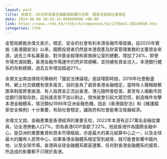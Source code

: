 ```yaml
---
layout: post
title: 余偉文：2019年有謠言煽動提取銀行存款　國安法有助社會穩定
date: 2024-06-08 16:45:14.000000000 +08:00
link: https://news.rthk.hk/rthk/ch/component/k2/1756641-20240608.htm
categories: rthk
---
```


金管局總裁余偉文表示，穩定、安全的社會有利本港金融市場發展，自2020年實施《香港國安法》以來，國際投資者仍然是本港資產及財富管理業務的主要資金來源，過去三年私募基金、對沖基金經理和家族辦公室的總數，增加了24%，即使市場充滿挑戰，香港金融市場運作仍然非常順暢，並持續有資金流入，本港銀行體系的存款總額，過去五年增加超過21%。

余偉文出席由律政司舉辦的「國安法律論壇」座談環節時說，2019年社會動盪時，網上社交媒體有很多謠言，目的是為了威脅香港金融穩定，當時有人聲稱聯繫匯率制度將會崩潰、有人指資金正流出香港，港元隨時會貶值，甚至有人煽動市民從銀行提取存款，這些謠言若不加以制止，很快就會引起大眾恐慌，創造條件攻擊本港金融體系，情況類似1998年亞洲金融危機，因此《香港國安法》和《維護國家安全條例》十分重要，有助社會穩定，讓政府和社會能專注發展經濟。

余偉文又說，金融產業是香港經濟的重要支柱，2022年本港有近27萬名金融從業員，佔全港勞動人口7%，但為香港GDP貢獻了22%。他說香港作為國際金融中心，是亞洲的重要集資和資本市場樞紐，亦是最大的美元結算中心之一，以及全球最大的離岸人民幣中心，如果香港金融體系穩定受到威脅，就可能會影響中國內地、以至全球市場，香港與全球金融體系緊密連繫，任何對香港金融體系的威脅，所造成的影響都不只限於香港。
